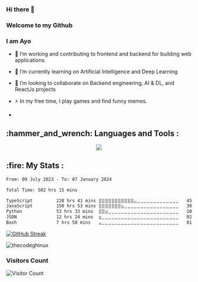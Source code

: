 ### Hi there 👋

### Welcome to my Github

### I am Ayo


- 🔭 I’m working and contributing to frontend and backend for building web applications.

- 🌱 I’m currently learning on Artificial Intelligence and Deep Learning

- 👯 I’m looking to collaborate on Backend engineering, AI & DL, and ReactJs projects

- ⚡ In my free time, I play games and find funny memes.
- 

<h2>  :hammer_and_wrench: Languages and Tools : </h2>
  
<p align="center">
  <a href="https://skillicons.dev">
    <img src="https://skillicons.dev/icons?i=tensorflow,py,js,ts,nodejs,express,django,fastapi,flask,mongodb,mysql,react,redux,nextjs,git,github,kubernetes,docker,c,vim,emacs" />
  </a>
</p>


<h2>  :fire: My Stats : </h2>

<!--START_SECTION:waka-->

```txt
From: 09 July 2023 - To: 07 January 2024

Total Time: 502 hrs 15 mins

TypeScript         228 hrs 41 mins ⣿⣿⣿⣿⣿⣿⣿⣿⣿⣿⣿⣤⣀⣀⣀⣀⣀⣀⣀⣀⣀⣀⣀⣀⣀   45.53 %
JavaScript         150 hrs 53 mins ⣿⣿⣿⣿⣿⣿⣿⣦⣀⣀⣀⣀⣀⣀⣀⣀⣀⣀⣀⣀⣀⣀⣀⣀⣀   30.04 %
Python             53 hrs 33 mins  ⣿⣿⣶⣀⣀⣀⣀⣀⣀⣀⣀⣀⣀⣀⣀⣀⣀⣀⣀⣀⣀⣀⣀⣀⣀   10.66 %
JSON               12 hrs 24 mins  ⣶⣀⣀⣀⣀⣀⣀⣀⣀⣀⣀⣀⣀⣀⣀⣀⣀⣀⣀⣀⣀⣀⣀⣀⣀   02.47 %
Bash               7 hrs 58 mins   ⣤⣀⣀⣀⣀⣀⣀⣀⣀⣀⣀⣀⣀⣀⣀⣀⣀⣀⣀⣀⣀⣀⣀⣀⣀   01.59 %
```

<!--END_SECTION:waka-->

<div>
  
  <a href="https://git.io/streak-stats"><img src="https://streak-stats.demolab.com?user=thecodeghinux&theme=prussian&hide_border=true&border_radius=12&card_width=350" alt="GitHub Streak" /></a>
  <p><img src="https://github-readme-stats.vercel.app/api/top-langs?username=thecodeghinux&show_icons=true&locale=en&layout=compact&theme=prussian&hide_border=true&border_radius=12&card_width=350" alt="thecodeghinux"/></p>
  
  <!--[![GitHub stats](https://github-readme-stats.vercel.app/api?username=thecodeghinux&theme=prussian&hide_border=true&border_radius=12&card_width=350)](https://github.com/thecodeghinux/github-readme-stats)-->
</div>


<!--
**TheCodeGhinux/TheCodeGhinux** is a ✨ _special_ ✨ repository because its `README.md` (this file) appears on your GitHub profile.

Here are some ideas to get you started:

- 🔭 I’m currently working on ...
- 🌱 I’m currently learning ...
- 👯 I’m looking to collaborate on ...
- 🤔 I’m looking for help with ...
- 💬 Ask me about ...
- 📫 How to reach me: ...
- 😄 Pronouns: ...
- ⚡ Fun fact: ...
-->

### Visitors Count

![Visitor Count](https://profile-counter.glitch.me/{thecodeghinux}/count.svg)

